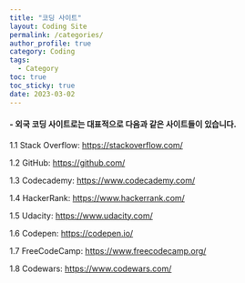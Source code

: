 ```yaml
---
title: "코딩 사이트"
layout: Coding Site
permalink: /categories/
author_profile: true
category: Coding
tags:
  - Category
toc: true
toc_sticky: true
date: 2023-03-02
---
```


#### - 외국 코딩 사이트로는 대표적으로 다음과 같은 사이트들이 있습니다.

1.1 Stack Overflow: https://stackoverflow.com/

1.2 GitHub: https://github.com/

1.3 Codecademy: https://www.codecademy.com/

1.4 HackerRank: https://www.hackerrank.com/

1.5 Udacity: https://www.udacity.com/

1.6 Codepen: https://codepen.io/

1.7 FreeCodeCamp: https://www.freecodecamp.org/

1.8 Codewars: https://www.codewars.com/
